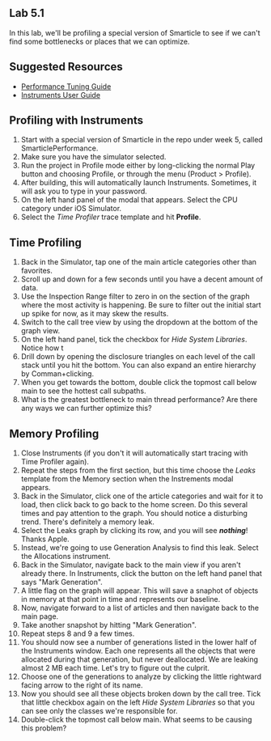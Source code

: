 Lab 5.1
---

In this lab, we'll be profiling a special version of Smarticle to see if we can't find some bottlenecks or places that we can optimize.

Suggested Resources
---
- [Performance Tuning Guide](https://developer.apple.com/library/ios/documentation/iphone/conceptual/iphoneosprogrammingguide/PerformanceTuning/PerformanceTuning.html)
- [Instruments User Guide](https://developer.apple.com/library/ios/documentation/developertools/conceptual/instrumentsuserguide/InstrumentsQuickStart/InstrumentsQuickStart.html)

Profiling with Instruments
---
1. Start with a special version of Smarticle in the repo under week 5, called SmarticlePerformance.
2. Make sure you have the simulator selected.
3. Run the project in Profile mode either by long-clicking the normal Play button and choosing Profile, or through the menu (Product > Profile).
4. After building, this will automatically launch Instruments.  Sometimes, it will ask you to type in your password.
5. On the left hand panel of the modal that appears.  Select the CPU category under iOS Simulator.
6. Select the *Time Profiler* trace template and hit **Profile**.

Time Profiling
---
1. Back in the Simulator, tap one of the main article categories other than favorites.
2. Scroll up and down for a few seconds until you have a decent amount of data.
3. Use the Inspection Range filter to zero in on the section of the graph where the most activity is happening.  Be sure to filter out the initial start up spike for now, as it may skew the results.
4. Switch to the call tree view by using the dropdown at the bottom of the graph view.
5. On the left hand panel, tick the checkbox for *Hide System Libraries*.  Notice how t
6. Drill down by opening the disclosure triangles on each level of the call stack until you hit the bottom.  You can also expand an entire hierarchy by Comman+clicking.
7. When you get towards the bottom, double click the topmost call below main to see the hottest call subpaths.
8. What is the greatest bottleneck to main thread performance?  Are there any ways we can further optimize this?


Memory Profiling
---
1. Close Instruments (if you don't it will automatically start tracing with Time Profiler again).
2. Repeat the steps from the first section, but this time choose the *Leaks* template from the Memory section when the Instrements modal appears.
3. Back in the Simulator, click one of the article categories and wait for it to load, then click back to go back to the home screen.  Do this several times and pay attention to the graph.  You should notice a disturbing trend.  There's definitely a memory leak.
4. Select the Leaks graph by clicking its row, and you will see ***nothing***!  Thanks Apple.
5. Instead, we're going to use Generation Analysis to find this leak.  Select the Allocations instrument.
6. Back in the Simulator, navigate back to the main view if you aren't already there.  In Instruments, click the button on the left hand panel that says "Mark Generation".
7. A little flag on the graph will appear.  This will save a snaphot of objects in memory at that point in time and represents our baseline.
8. Now, navigate forward to a list of articles and then navigate back to the main page.
9. Take another snapshot by hitting "Mark Generation".
10. Repeat steps 8 and 9 a few times.
11. You should now see a number of generations listed in the lower half of the Instruments window.  Each one represents all the objects that were allocated during that generation, but never deallocated.  We are leaking almost 2 MB each time.  Let's try to figure out the culprit.
12. Choose one of the generations to analyze by clicking the little rightward facing arrow to the right of its name.
13. Now you should see all these objects broken down by the call tree.  Tick that little checkbox again on the left *Hide System Libraries* so that you can see only the classes we're responsible for.
14. Double-click the topmost call below main.  What seems to be causing this problem?